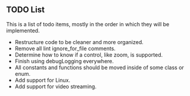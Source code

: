 ## TODO List
This is a list of todo items, mostly in the order in which they will be implemented.

- Restructure code to be cleaner and more organized.
- Remove all lint ignore_for_file comments.
- Determine how to know if a control, like zoom, is supported.
- Finish using debugLogging everywhere.
- All constants and functions should be moved inside of some class or enum.
- Add support for Linux.
- Add support for video streaming.
